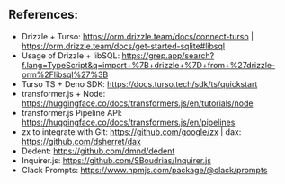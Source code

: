 ## References:

- Drizzle + Turso: https://orm.drizzle.team/docs/connect-turso | https://orm.drizzle.team/docs/get-started-sqlite#libsql
- Usage of Drizzle + libSQL: https://grep.app/search?f.lang=TypeScript&q=import+%7B+drizzle+%7D+from+%27drizzle-orm%2Flibsql%27%3B
- Turso TS + Deno SDK: https://docs.turso.tech/sdk/ts/quickstart
- transformer.js + Node: https://huggingface.co/docs/transformers.js/en/tutorials/node
- transformer.js Pipeline API: https://huggingface.co/docs/transformers.js/en/pipelines
- zx to integrate with Git: https://github.com/google/zx | dax: https://github.com/dsherret/dax
- Dedent: https://github.com/dmnd/dedent
- Inquirer.js: https://github.com/SBoudrias/Inquirer.js
- Clack Prompts: https://www.npmjs.com/package/@clack/prompts
